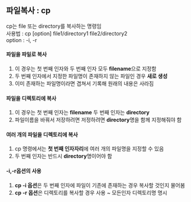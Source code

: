 ## 파일복사 : cp
cp는 file 또는 directory를 복사하는 명령임  
사용법 : cp [option] file1/directory1 file2/directory2  
option : -i, -r

#### 파일을 파일로 복사
1. 이 경우는 첫 번째 인자와 두 번째 인자 모두 **filename**으로 지정함
2. 두 번째 인자에서 지정한 파일명이 존재하지 않는 파일인 경우 **새로 생성**  
3. 이미 존재하는 파일명이라면 겹쳐서 기록해 원래의 내용은 사라짐

#### 파일을 디렉토리에 복사
1. 이 경우는 첫 번째 인자는 **filename** 두 번째 인자는 **directory**  
2. 파일이름을 바꿔서 저장하려면 저정하려면 **directory**명을 함께 지정해줘야 함

#### 여러 개의 파일을 디렉토리에 복사
1. cp 명령에서는 **첫 번째 인자자리**에 여러 개의 파일명을 지정할 수 있음  
2. 두 번째 인자는 반드시 **directory**명이어야 함

#### -i,-r옵션의 사용
1. **cp -i 옵션**은 두 번째 인자에 파일이 기존에 존재하는 경우 복사할 것인지 물어봄  
2. **cp -r 옵션**은 디렉토리를 복사할 경우 사용 ~ 모든인자 디렉토리명 명시
